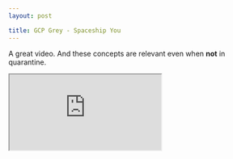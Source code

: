 ```yaml
---
layout: post

title: GCP Grey - Spaceship You
---
```


A great video. And these concepts are relevant even when **not** in quarantine.

<div class="youtube-container">
<iframe src="https://www.youtube.com/embed/snAhsXyO3Ck" allow="accelerometer; encrypted-media; gyroscope; picture-in-picture" allowfullscreen></iframe>
</div>